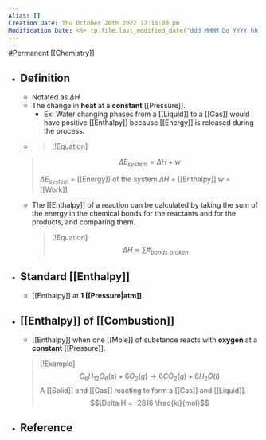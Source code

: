 ```yaml
---
Alias: []
Creation Date: Thu October 20th 2022 12:15:00 pm 
Modification Date: <%+ tp.file.last_modified_date("ddd MMMM Do YYYY hh:mm:ss a") %>
---
```

#Permanent [[Chemistry]]

- ## Definition
	- Notated as $\Delta H$
	- The change in **heat** at a **constant** [[Pressure]].
		- Ex: Water changing phases from a [[Liquid]] to a [[Gas]] would have positive [[Enthalpy]] because [[Energy]] is released during the process.
	- > [!Equation]
	> $$\Delta E_{system}=\Delta H+w$$
	> 
	> $\Delta E_{system}$ = [[Energy]] of the system
	> $\Delta H$ = [[Enthalpy]]
	> $w$ = [[Work]]
	
	- The [[Enthalpy]] of a reaction can be calculated by taking the sum of the energy in the chemical bonds for the reactants and for the products, and comparing them.
		> [!Equation]
		> $$\Delta H \approx \sum \#_{bonds\ broken}$$
	
- ## Standard [[Enthalpy]]
	- [[Enthalpy]] at **1 [[Pressure|atm]]**.
- ## [[Enthalpy]] of [[Combustion]]
	- [[Enthalpy]] when one [[Mole]] of substance reacts with **oxygen** at a **constant** [[Pressure]].
	> [!Example]
	> $$C_6H_{12}O_6 (s) + 6O_2 (g)\rightarrow 6CO_2 (g) + 6H_2O(l)$$
	> A [[Solid]] and [[Gas]] reacting to form a [[Gas]] and [[Liquid]].
	> $$\Delta H = -2816 \frac{kj}{mol}$$
- ## Reference